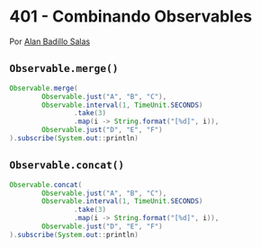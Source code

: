# 401 - Combinando Observables

Por [Alan Badillo Salas](https://www.nomadacode.com)

## `Observable.merge()`

```java
Observable.merge(
        Observable.just("A", "B", "C"),
        Observable.interval(1, TimeUnit.SECONDS)
                .take(3)
                .map(i -> String.format("[%d]", i)),
        Observable.just("D", "E", "F")
).subscribe(System.out::println)
```

## `Observable.concat()`

```java
Observable.concat(
        Observable.just("A", "B", "C"),
        Observable.interval(1, TimeUnit.SECONDS)
                .take(3)
                .map(i -> String.format("[%d]", i)),
        Observable.just("D", "E", "F")
).subscribe(System.out::println)
```
